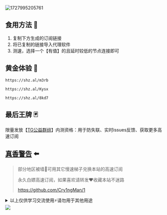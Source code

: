![1727995205761](https://github.com/user-attachments/assets/d4211b88-f0b3-417a-8a1c-c053f9f5ce83)

## 食用方法 🍖
1. 复制下方生成的订阅链接
2. 将已复制的链接导入代理软件
3. 测速，选择一个【有值】的且延时较低的节点连接即可

## 黄金体验 💸
```
https://shz.al/m3rb
```
```
https://shz.al/Kysx
```
```
https://shz.al/8kd7
```

## 最后王牌 🃏
限量发放【[TG公益群组](https://t.me/+z1HWB3Ns5vowYTM9)】内测资格：用于防失联、实时issues反馈、获取更多高速订阅

## [真香警告](https://github.com/user-attachments/assets/123a42e9-76ea-481b-8244-6cac18c03ccd) ⬅️
> 部分地区被墙🚫可用其它慢速梯子兑换本站的高速订阅
>
> 永久白嫖高速订阅，如果喜欢请转发❤️收藏本站不迷路
>
> https://github.com/Cry1ngMan/1

<details>
<summary>以上仅供学习交流使用⚡️请勿用于其他用途</summary>

&nbsp;
> [![Star History Chart](https://api.star-history.com/svg?repos=Cry1ngMan/1&type=Date)](https://star-history.com/#Cry1ngMan/1&Date)

[![GitHub stars](https://img.shields.io/github/stars/Cry1ngMan/1.svg?style=social&label=Stars)](https://github.com/Cry1ngMan/1/stargazers)
<img src="https://komarev.com/ghpvc/?username=Cry1ngMan&label=Views&color=0e75b6&style=flat" alt="访问量统计" />
</details>

<img src="https://readme-typing-svg.demolab.com?font=Fira+Code&pause=1000&width=850&lines=正在创建新的高速节点.................................💌;解析中...&left=true&size=27" />
